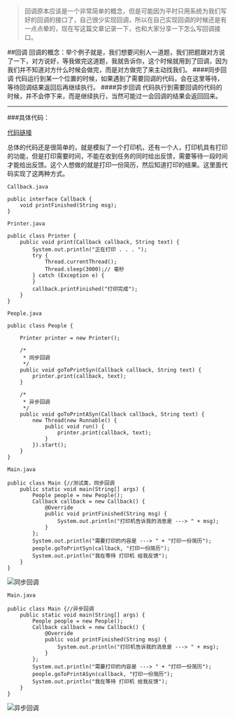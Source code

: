 > 回调原本应该是一个非常简单的概念，但是可能因为平时只用系统为我们写好的回调的接口了，自己很少实现回调，所以在自己实现回调的时候还是有一点点晕的，现在写这篇文章记录一下，也和大家分享一下怎么写回调接口。

##回调
回调的概念：举个例子就是，我们想要问别人一道题，我们把题跟对方说了一下，对方说好，等我做完这道题，我就告诉你，这个时候就用到了回调，因为我们并不知道对方什么时候会做完，而是对方做完了来主动找我们。
  ####同步回调
  代码运行到某一个位置的时候，如果遇到了需要回调的代码，会在这里等待，等待回调结果返回后再继续执行。
  ####异步回调
代码执行到需要回调的代码的时候，并不会停下来，而是继续执行，当然可能过一会回调的结果会返回回来。


----
###具体代码：

[代码链接](https://github.com/linsir6/TestCallback)

总体的代码还是很简单的，就是模拟了一个打印机，还有一个人，打印机具有打印的功能，但是打印需要时间，不能在收到任务的同时给出反馈，需要等待一段时间才能给出反馈。这个人想做的就是打印一份简历，然后知道打印的结果。这里面代码实现了这两种方式。

````
Callback.java

public interface Callback {
	void printFinished(String msg);
}

````

````
Printer.java

public class Printer {
	public void print(Callback callback, String text) {
		System.out.println("正在打印 . . . ");
		try {
			Thread.currentThread();
			Thread.sleep(3000);// 毫秒
		} catch (Exception e) {
		}
		callback.printFinished("打印完成");
	}
}
````

````
People.java

public class People {

	Printer printer = new Printer();

	/*
	 * 同步回调
	 */
	public void goToPrintSyn(Callback callback, String text) {
		printer.print(callback, text);
	}

	/*
	 * 异步回调
	 */
	public void goToPrintASyn(Callback callback, String text) {
		new Thread(new Runnable() {
			public void run() {
				printer.print(callback, text);
			}
		}).start();
	}
}
````

````
Main.java

public class Main {//测试类，同步回调
	public static void main(String[] args) {
		People people = new People();
		Callback callback = new Callback() {
			@Override
			public void printFinished(String msg) {
				System.out.println("打印机告诉我的消息是 ---> " + msg);
			}
		};
		System.out.println("需要打印的内容是 ---> " + "打印一份简历");
		people.goToPrintSyn(callback, "打印一份简历");
		System.out.println("我在等待 打印机 给我反馈");
	}
}
````


![同步回调](http://upload-images.jianshu.io/upload_images/2585384-38d968042a37386f.png?imageMogr2/auto-orient/strip%7CimageView2/2/w/1240)


````
Main.java

public class Main {//异步回调
	public static void main(String[] args) {
		People people = new People();
		Callback callback = new Callback() {
			@Override
			public void printFinished(String msg) {
				System.out.println("打印机告诉我的消息是 ---> " + msg);
			}
		};
		System.out.println("需要打印的内容是 ---> " + "打印一份简历");
		people.goToPrintASyn(callback, "打印一份简历");
		System.out.println("我在等待 打印机 给我反馈");
	}
}
````


![异步回调](http://upload-images.jianshu.io/upload_images/2585384-2b0788ad5d711c05.png?imageMogr2/auto-orient/strip%7CimageView2/2/w/1240)
